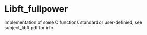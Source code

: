 # Libft_fullpower
Implementation of some C functions standard or user-definied, see subject_libft.pdf for info
